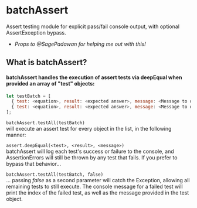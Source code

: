 # batchAssert
Assert testing module for explicit pass/fail console output, with optional AssertException bypass.
 * _Props to @SagePadawan for helping me out with this!_

## What is batchAssert?
#### batchAssert handles the execution of assert tests via deepEqual when provided an array of "test" objects:
```javascript
let testBatch = [
  { test: <equation>, result: <expected answer>, message: <Message to display on test failure> },
  { test: <equation>, result: <expected answer>, message: <Message to display on test failure> }
];
```

`batchAssert.testAll(testBatch)` <br>
 will execute an assert test for every object in the list, in the following manner:
 
 `assert.deepEqual(<test>, <result>, <message>)`<br>
 batchAssert will log each test's success or failure to the console, and AssertionErrors will still be thrown by any test that fails. If you prefer to bypass that behavior...
 
 `batchAssert.testAll(testBatch, false)` <br>
 ... passing _false_ as a second parameter will catch the Exception, allowing all remaining tests to still execute. The console message for a failed test will print the index of the failed test, as well as the message provided in the test object.
